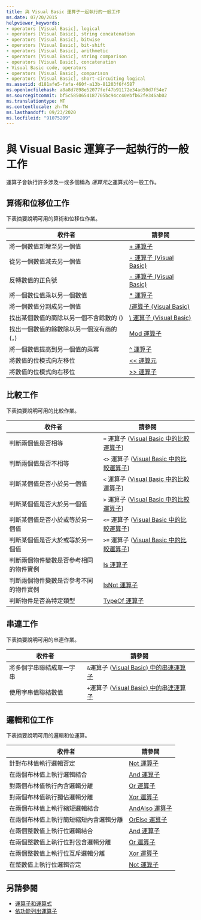 ```yaml
---
title: 與 Visual Basic 運算子一起執行的一般工作
ms.date: 07/20/2015
helpviewer_keywords:
- operators [Visual Basic], logical
- operators [Visual Basic], string concatenation
- operators [Visual Basic], bitwise
- operators [Visual Basic], bit-shift
- operators [Visual Basic], arithmetic
- operators [Visual Basic], string comparison
- operators [Visual Basic], concatenation
- Visual Basic code, operators
- operators [Visual Basic], comparison
- operators [Visual Basic], short-circuiting logical
ms.assetid: d181afe5-fafa-460f-a13b-81203f6f4587
ms.openlocfilehash: a8a8d7898e52077fef47b91172e34ad50d7f54e7
ms.sourcegitcommit: bf5c5850654187705bc94cc40ebfb62fe346ab02
ms.translationtype: MT
ms.contentlocale: zh-TW
ms.lasthandoff: 09/23/2020
ms.locfileid: "91075209"
---
```

# <a name="common-tasks-performed-with-visual-basic-operators"></a>與 Visual Basic 運算子一起執行的一般工作

運算子會執行許多涉及一或多個稱為 *運算元*之運算式的一般工作。  
  
## <a name="arithmetic-and-bit-shift-tasks"></a>算術和位移位工作  

 下表摘要說明可用的算術和位移位作業。  
  
|收件者|請參閱|  
|---|---|  
|將一個數值新增至另一個值|[+ 運算子](../../../language-reference/operators/addition-operator.md)|  
|從另一個數值減去另一個值|[- 運算子 (Visual Basic)](../../../language-reference/operators/subtraction-operator.md)|  
|反轉數值的正負號|[- 運算子 (Visual Basic)](../../../language-reference/operators/subtraction-operator.md)|  
|將一個數位值乘以另一個數值|[* 運算子](../../../language-reference/operators/multiplication-operator.md)|  
|將一個數值分割成另一個值|[/運算子 (Visual Basic) ](../../../language-reference/operators/floating-point-division-operator.md)|  
|找出某個數值的商除以另一個不含餘數的 () |[\ 運算子 (Visual Basic) ](../../../language-reference/operators/integer-division-operator.md)|  
|找出一個數值的餘數除以另一個沒有商的 (，) |[Mod 運算子](../../../language-reference/operators/mod-operator.md)|  
|將一個數值提高到另一個值的乘冪|[^ 運算子](../../../language-reference/operators/exponentiation-operator.md)|  
|將數值的位模式向左移位|[<\< 運算元](../../../language-reference/operators/left-shift-operator.md)|  
|將數值的位模式向右移位|[>> 運算子](../../../language-reference/operators/right-shift-operator.md)|  
  
## <a name="comparison-tasks"></a>比較工作  

 下表摘要說明可用的比較作業。  
  
|收件者|請參閱|  
|---|---|  
|判斷兩個值是否相等|`=` 運算子 ([Visual Basic 中的比較運算子](comparison-operators.md)) |  
|判斷兩個值是否不相等|`<>` 運算子 ([Visual Basic 中的比較運算子](comparison-operators.md)) |  
|判斷某個值是否小於另一個值|`<` 運算子 ([Visual Basic 中的比較運算子](comparison-operators.md)) |  
|判斷某個值是否大於另一個值|`>` 運算子 ([Visual Basic 中的比較運算子](comparison-operators.md)) |  
|判斷某個值是否小於或等於另一個值|`<=` 運算子 ([Visual Basic 中的比較運算子](comparison-operators.md)) |  
|判斷某個值是否大於或等於另一個值|`>=` 運算子 ([Visual Basic 中的比較運算子](comparison-operators.md)) |  
|判斷兩個物件變數是否參考相同的物件實例|[Is 運算子](../../../language-reference/operators/is-operator.md)|  
|判斷兩個物件變數是否參考不同的物件實例|[IsNot 運算子](../../../language-reference/operators/isnot-operator.md)|  
|判斷物件是否為特定類型|[TypeOf 運算子](../../../language-reference/operators/typeof-operator.md)|  
  
## <a name="concatenation-tasks"></a>串連工作  

 下表摘要說明可用的串連作業。  
  
|收件者|請參閱|  
|---|---|  
|將多個字串聯結成單一字串|`&`運算子 ([Visual Basic) 中的串連運算子](concatenation-operators.md)|  
|使用字串值聯結數值|`+`運算子 ([Visual Basic) 中的串連運算子](concatenation-operators.md)|  
  
## <a name="logical-and-bitwise-tasks"></a>邏輯和位工作  

 下表摘要說明可用的邏輯和位運算。  
  
|收件者|請參閱|  
|---|---|  
|針對布林值執行邏輯否定|[Not 運算子](../../../language-reference/operators/not-operator.md)|  
|在兩個布林值上執行邏輯結合|[And 運算子](../../../language-reference/operators/and-operator.md)|  
|對兩個布林值執行內含邏輯分離|[Or 運算子](../../../language-reference/operators/or-operator.md)|  
|對兩個布林值執行獨佔邏輯分離|[Xor 運算子](../../../language-reference/operators/xor-operator.md)|  
|在兩個布林值上執行縮短邏輯結合|[AndAlso 運算子](../../../language-reference/operators/andalso-operator.md)|  
|在兩個布林值上執行簡短縮短內含邏輯分離|[OrElse 運算子](../../../language-reference/operators/orelse-operator.md)|  
|在兩個整數值上執行位邏輯結合|[And 運算子](../../../language-reference/operators/and-operator.md)|  
|在兩個整數值上執行位對包含邏輯分離|[Or 運算子](../../../language-reference/operators/or-operator.md)|  
|在兩個整數值上執行位互斥邏輯分離|[Xor 運算子](../../../language-reference/operators/xor-operator.md)|  
|在整數值上執行位邏輯否定|[Not 運算子](../../../language-reference/operators/not-operator.md)|  
  
## <a name="see-also"></a>另請參閱

- [運算子和運算式](index.md)
- [依功能列出運算子](../../../language-reference/operators/operators-listed-by-functionality.md)
